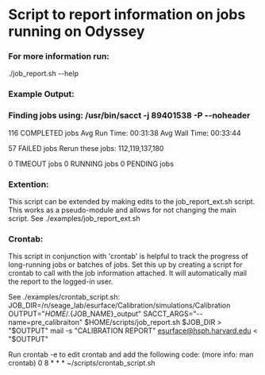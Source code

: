 # Script to report information on jobs running on Odyssey

### For more information run:

./job_report.sh --help

### Example Output:

### Finding jobs using: /usr/bin/sacct -j 89401538 -P --noheader
116 COMPLETED jobs
    Avg Run Time: 00:31:38
    Avg Wall Time: 00:33:44

57 FAILED jobs
Rerun these jobs:
112,119,137,180

0 TIMEOUT jobs
0 RUNNING jobs
0 PENDING jobs

### Extention:
This script can be extended by making edits to the job_report_ext.sh script. This works as a pseudo-module and allows for not changing the main script. See ./examples/job_report_ext.sh

### Crontab:
This script in conjunction with 'crontab' is helpful to track the progress of long-running
jobs or batches of jobs. Set this up by creating a script for crontab to call with the job
information attached. It will automatically mail the report to the logged-in user.

See ./examples/crontab_script.sh:
JOB_DIR=/n/seage_lab/esurface/Calibration/simulations/Calibration
OUTPUT="$HOME/.${JOB_NAME}_output"
SACCT_ARGS="--name=pre_calibraiton" $HOME/scripts/job_report.sh $JOB_DIR > "$OUTPUT"
mail -s "CALIBRATION REPORT" esurface@hsph.harvard.edu < "$OUTPUT"

Run crontab -e to edit crontab and add the following code: (more info: man crontab) 
0 8 * * *     ~/scripts/crontab_script.sh
